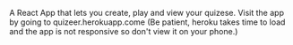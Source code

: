 A React App that lets you create, play and view your quizese.
Visit the app by going to
quizeer.herokuapp.come
(Be patient, heroku takes time to load and the app is not responsive so don't view it on your phone.)
